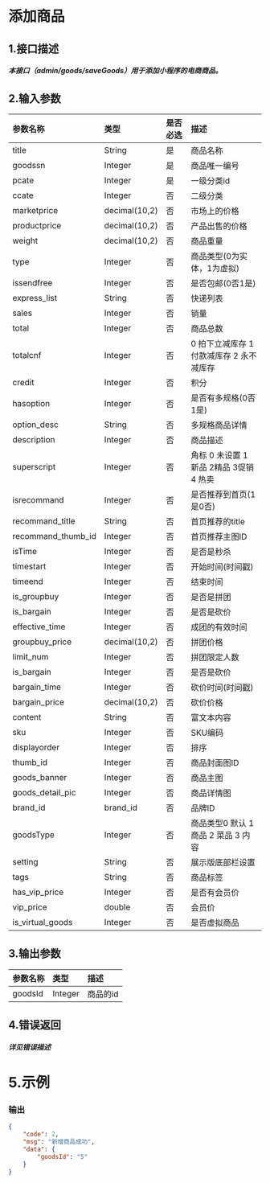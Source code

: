 # 添加商品

## 1.接口描述

##### 本接口（admin/goods/saveGoods）用于添加小程序的电商商品。

## 2.输入参数

| 参数名称 | 类型 | 是否必选 | 描述 |
| :--- | :--- | :--- | :--- |
| title | String | 是 | 商品名称 |
| goodssn | Integer | 是 | 商品唯一编号 |
| pcate | Integer | 是 | 一级分类id |
| ccate | Integer | 否 | 二级分类 |
| marketprice | decimal\(10,2\) | 否 | 市场上的价格 |
| productprice | decimal\(10,2\) | 否 | 产品出售的价格 |
| weight | decimal\(10,2\) | 否 | 商品重量 |
| type | Integer | 否 | 商品类型\(0为实体，1为虚拟\) |
| issendfree | Integer | 否 | 是否包邮\(0否1是\) |
| express\_list | String | 否 | 快递列表 |
| sales | Integer | 否 | 销量 |
| total | Integer | 否 | 商品总数 |
| totalcnf | Integer | 否 | 0 拍下立减库存 1 付款减库存 2 永不减库存 |
| credit | Integer | 否 | 积分 |
| hasoption | Integer | 否 | 是否有多规格\(0否1是\) |
| option\_desc | String | 否 | 多规格商品详情 |
| description | Integer | 否 | 商品描述 |
| superscript | Integer | 否 | 角标 0 未设置 1 新品 2精品 3促销 4 热卖 |
| isrecommand | Integer | 否 | 是否推荐到首页\(1是0否\) |
| recommand\_title | String | 否 | 首页推荐的title |
| recommand\_thumb\_id | Integer | 否 | 首页推荐主图ID |
| isTime | Integer | 否 | 是否是秒杀 |
| timestart | Integer | 否 | 开始时间\(时间戳\) |
| timeend | Integer | 否 | 结束时间 |
| is\_groupbuy | Integer | 否 | 是否是拼团 |
| is\_bargain | Integer | 否 | 是否是砍价 |
| effective\_time | Integer | 否 | 成团的有效时间 |
| groupbuy\_price | decimal\(10,2\) | 否 | 拼团价格 |
| limit\_num | Integer | 否 | 拼团限定人数 |
| is\_bargain | Integer | 否 | 是否是砍价 |
| bargain\_time | Integer | 否 | 砍价时间\(时间戳\) |
| bargain\_price | decimal\(10,2\) | 否 | 砍价价格 |
| content | String | 否 | 富文本内容 |
| sku | Integer | 否 | SKU编码 |
| displayorder | Integer | 否 | 排序 |
| thumb\_id | Integer | 否 | 商品封面图ID |
| goods\_banner | Integer | 否 | 商品主图 |
| goods\_detail\_pic | Integer | 否 | 商品详情图 |
| brand\_id | brand\_id | 否 | 品牌ID |
| goodsType | Integer | 否 | 商品类型0 默认 1 商品 2 菜品 3 内容 |
| setting | String | 否 | 展示版底部栏设置 |
| tags | String | 否 | 商品标签 |
| has\_vip\_price | Integer | 否 | 是否有会员价 |
| vip\_price | double | 否 | 会员价 |
| is\_virtual\_goods | Integer | 否 | 是否虚拟商品 |

## 3.输出参数

| 参数名称 | 类型 | 描述 |
| :--- | :--- | :--- |
| goodsId | Integer | 商品的id |

## 4.错误返回

##### 详见错误描述

# 5.示例

### 输出

```json
{
    "code": 2,
    "msg": "新增商品成功",
    "data": {
        "goodsId": "5"
    }
}
```



